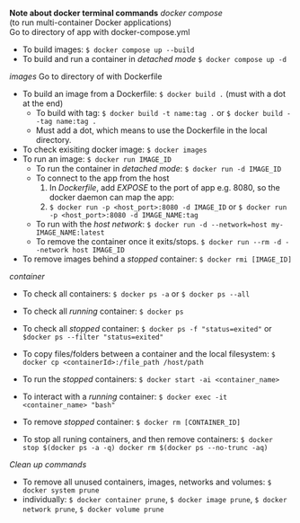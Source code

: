 
**Note about docker terminal commands**
*docker compose*  <br/>
(to run multi-container Docker applications) <br/>
Go to directory of app with docker-compose.yml
- To build images: `$ docker compose up --build`
- To build and run a container in *detached mode* `$ docker compose up -d`
    
*images*
Go to directory of with Dockerfile
- To build an image from a Dockerfile: `$ docker build .` (must with a dot at the end)
    - To build with tag: `$ docker build -t name:tag .`  or `$ docker build --tag name:tag .`
    - Must add a dot, which means to use the Dockerfile in the local directory.
- To check exisiting docker image: `$ docker images`
- To run an image: `$ docker run IMAGE_ID`
    - To run the container in *detached mode*: `$ docker run -d IMAGE_ID`
    - To connect to the app from the host
        1. In *Dockerfile*, add *EXPOSE* to the port of app e.g. 8080, so the docker daemon can map the app:
        2. `$ docker run -p <host_port>:8080 -d IMAGE_ID` or `$ docker run -p <host_port>:8080 -d IMAGE_NAME:tag`
    - To run with the *host network*: `$ docker run -d --network=host my-IMAGE_NAME:latest`
    - To remove the container once it exits/stops. `$ docker run --rm -d --network host IMAGE_ID`
- To remove images behind a *stopped* container: `$ docker rmi [IMAGE_ID]`

*container*
- To check all containers: `$ docker ps -a` or `$ docker ps --all`
- To check all *running* container: `$ docker ps`
- To check all *stopped* container: `$ docker ps -f "status=exited"` or `$docker ps --filter "status=exited"`
- To copy files/folders between a container and the local filesystem: `$ docker cp <containerId>:/file_path /host/path`

- To run the *stopped* containers: `$ docker start -ai <container_name>`
- To interact with a *running* container:
`$ docker exec -it <container_name> "bash"`
- To remove *stopped* container: `$ docker rm [CONTAINER_ID]`
- To stop all runing containers, and then remove containers:
`$ docker stop $(docker ps -a -q) docker rm $(docker ps --no-trunc -aq)`

*Clean up commands*
-  To remove all unused containers, images, networks and volumes: `$ docker system prune`
-  individually:  `$ docker container prune`, `$ docker image prune`, `$ docker network prune`, `$ docker volume prune`